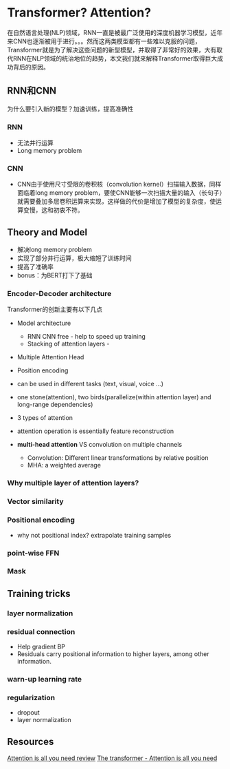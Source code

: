 # Transformer? Attention?
在自然语言处理(NLP)领域，RNN一直是被最广泛使用的深度机器学习模型，近年来CNN也逐渐被用于进行。。。然而这两类模型都有一些难以克服的问题，Transformer就是为了解决这些问题的新型模型，并取得了非常好的效果，大有取代RNN在NLP领域的统治地位的趋势，本文我们就来解释Transformer取得巨大成功背后的原因。

## RNN和CNN
为什么要引入新的模型？加速训练，提高准确性
### RNN
- 无法并行运算
- Long memory problem
### CNN
- CNN由于使用尺寸受限的卷积核（convolution kernel）扫描输入数据，同样面临着long memory problem，要使CNN能够一次扫描大量的输入（长句子）就需要叠加多层卷积运算来实现，这样做的代价是增加了模型的复杂度，使运算变慢，这和初衷不符。

## Theory and Model
- 解决long memory problem
- 实现了部分并行运算，极大缩短了训练时间
- 提高了准确率
- bonus：为BERT打下了基础
### Encoder-Decoder architecture
Transformer的创新主要有以下几点
- Model architecture
	- RNN CNN free - help to speed up training
	- Stacking of attention layers - 
- Multiple Attention Head
- Position encoding



- can be used in different tasks (text, visual, voice ...)
- one stone(attention), two birds(parallelize(within attention layer) and long-range dependencies)
- 3 types of attention
- attention operation is essentially feature reconstruction
- **multi-head attention** VS convolution on multiple channels
	- Convolution: Different linear transformations by relative position
	- MHA: a weighted average 
### Why multiple layer of attention layers?
### Vector similarity
### Positional encoding
- why not positional index? extrapolate training samples
### point-wise FFN
### Mask
## Training tricks
### layer normalization
### residual connection
- Help gradient BP
- Residuals carry positional information to higher layers, among other information.
### warn-up learning rate
### regularization
- dropout
- layer normalization

## Resources
[Attention is all you need review]([https://ricardokleinklein.github.io/2017/11/16/Attention-is-all-you-need.html](https://ricardokleinklein.github.io/2017/11/16/Attention-is-all-you-need.html))
[The transformer - Attention is all you need]([https://mchromiak.github.io/articles/2017/Sep/12/Transformer-Attention-is-all-you-need/#.XTEl6ugzZPY](https://mchromiak.github.io/articles/2017/Sep/12/Transformer-Attention-is-all-you-need/#.XTEl6ugzZPY))
<!--stackedit_data:
eyJoaXN0b3J5IjpbMjE4MjE3ODA1LC0xNDA5MDQwNDEzLDEwMD
U3OTA0NTksLTEyMjQ5ODY5NjgsMTA3MzYwODAzOSwtMTQ4MjU0
MzI1NCwxNDEwMjgyMTM2LC00NTkzMzEyNTgsLTU2NzY3NTM1OC
w2NTg5OTk3NDQsLTE4NjkxNzgyNiwxMzY5NjM5ODQ0LC0xMTE0
ODQxMjkyLDIxMjU2NDM2NTAsLTE0NjMxNTM0MzcsLTIwMDczNT
M3NDUsLTIyNzU0MTEyOSwtMTMxNTkxNTA1LDEyMTkwMjMwMjFd
fQ==
-->